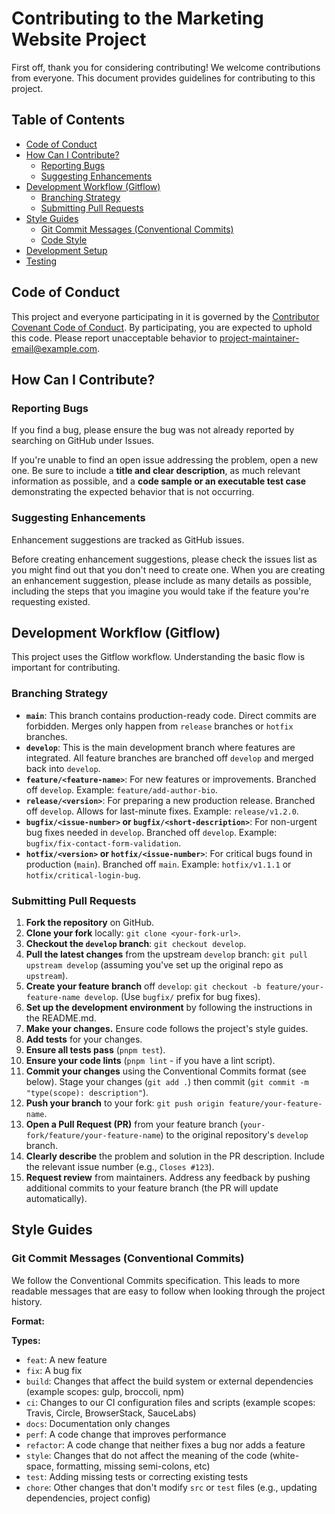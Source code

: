 # Contributing to the Marketing Website Project

First off, thank you for considering contributing! We welcome contributions from everyone. This document provides guidelines for contributing to this project.

## Table of Contents

- [Code of Conduct](#code-of-conduct)
- [How Can I Contribute?](#how-can-i-contribute)
  - [Reporting Bugs](#reporting-bugs)
  - [Suggesting Enhancements](#suggesting-enhancements)
- [Development Workflow (Gitflow)](#development-workflow-gitflow)
  - [Branching Strategy](#branching-strategy)
  - [Submitting Pull Requests](#submitting-pull-requests)
- [Style Guides](#style-guides)
  - [Git Commit Messages (Conventional Commits)](#git-commit-messages-conventional-commits)
  - [Code Style](#code-style)
- [Development Setup](#development-setup)
- [Testing](#testing)

## Code of Conduct

This project and everyone participating in it is governed by the [Contributor Covenant Code of Conduct](CODE_OF_CONDUCT.md). By participating, you are expected to uphold this code. Please report unacceptable behavior to [project-maintainer-email@example.com](mailto:project-maintainer-email@example.com).

## How Can I Contribute?

### Reporting Bugs

If you find a bug, please ensure the bug was not already reported by searching on GitHub under Issues.

If you're unable to find an open issue addressing the problem, open a new one. Be sure to include a **title and clear description**, as much relevant information as possible, and a **code sample or an executable test case** demonstrating the expected behavior that is not occurring.

### Suggesting Enhancements

Enhancement suggestions are tracked as GitHub issues.

Before creating enhancement suggestions, please check the issues list as you might find out that you don't need to create one. When you are creating an enhancement suggestion, please include as many details as possible, including the steps that you imagine you would take if the feature you're requesting existed.

## Development Workflow (Gitflow)

This project uses the Gitflow workflow. Understanding the basic flow is important for contributing.

### Branching Strategy

- **`main`**: This branch contains production-ready code. Direct commits are forbidden. Merges only happen from `release` branches or `hotfix` branches.
- **`develop`**: This is the main development branch where features are integrated. All feature branches are branched off `develop` and merged back into `develop`.
- **`feature/<feature-name>`**: For new features or improvements. Branched off `develop`. Example: `feature/add-author-bio`.
- **`release/<version>`**: For preparing a new production release. Branched off `develop`. Allows for last-minute fixes. Example: `release/v1.2.0`.
- **`bugfix/<issue-number>` or `bugfix/<short-description>`**: For non-urgent bug fixes needed in `develop`. Branched off `develop`. Example: `bugfix/fix-contact-form-validation`.
- **`hotfix/<version>` or `hotfix/<issue-number>`**: For critical bugs found in production (`main`). Branched off `main`. Example: `hotfix/v1.1.1` or `hotfix/critical-login-bug`.

### Submitting Pull Requests

1.  **Fork the repository** on GitHub.
2.  **Clone your fork** locally: `git clone <your-fork-url>`.
3.  **Checkout the `develop` branch**: `git checkout develop`.
4.  **Pull the latest changes** from the upstream `develop` branch: `git pull upstream develop` (assuming you've set up the original repo as `upstream`).
5.  **Create your feature branch** off `develop`: `git checkout -b feature/your-feature-name develop`. (Use `bugfix/` prefix for bug fixes).
6.  **Set up the development environment** by following the instructions in the README.md.
7.  **Make your changes.** Ensure code follows the project's style guides.
8.  **Add tests** for your changes.
9.  **Ensure all tests pass** (`pnpm test`).
10. **Ensure your code lints** (`pnpm lint` - if you have a lint script).
11. **Commit your changes** using the Conventional Commits format (see below). Stage your changes (`git add .`) then commit (`git commit -m "type(scope): description"`).
12. **Push your branch** to your fork: `git push origin feature/your-feature-name`.
13. **Open a Pull Request (PR)** from your feature branch (`your-fork/feature/your-feature-name`) to the original repository's `develop` branch.
14. **Clearly describe** the problem and solution in the PR description. Include the relevant issue number (e.g., `Closes #123`).
15. **Request review** from maintainers. Address any feedback by pushing additional commits to your feature branch (the PR will update automatically).

## Style Guides

### Git Commit Messages (Conventional Commits)

We follow the Conventional Commits specification. This leads to more readable messages that are easy to follow when looking through the project history.

**Format:**

**Types:**

- `feat`: A new feature
- `fix`: A bug fix
- `build`: Changes that affect the build system or external dependencies (example scopes: gulp, broccoli, npm)
- `ci`: Changes to our CI configuration files and scripts (example scopes: Travis, Circle, BrowserStack, SauceLabs)
- `docs`: Documentation only changes
- `perf`: A code change that improves performance
- `refactor`: A code change that neither fixes a bug nor adds a feature
- `style`: Changes that do not affect the meaning of the code (white-space, formatting, missing semi-colons, etc)
- `test`: Adding missing tests or correcting existing tests
- `chore`: Other changes that don't modify `src` or `test` files (e.g., updating dependencies, project config)
